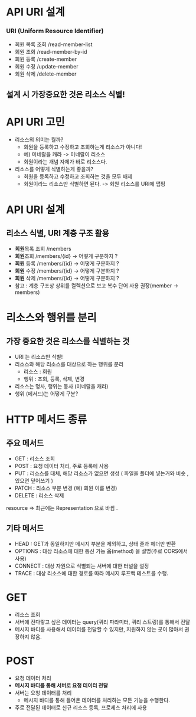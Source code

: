 
# API URI 설계 
### URI (Uniform Resource Identifier)

- 회원 목록 조회 /read-member-list
- 회원 조회 /read-member-by-id
- 회원 등록 /create-member
- 회원 수정 /update-member
- 회원 삭제 /delete-member

## **설계 시 가장중요한 것은 리소스 식별!** 
# API URI 고민 
- 리소스의 의미는 뭘까?
	- 회원을 등록하고 수정하고 조회하는게 리소스가 아니다! 
	- 예) 미네랄을 캐라 -> 미네랄이 리소스
	- 회원이라는 개념 자체가 바로 리소스다. 
- 리소스를 어떻게 식별하는게 좋을까? 
	- 회원을 등록하고 수정하고 조회하는 것을 모두 배제
	- 회원이라느 리소스만 식별하면 된다. -> 회원 리소스를 URI에 맵핑 

# API URI 설계 
## 리소스 식별, URI 계층 구조 활용

- **회원**목록 조회 /members
- **회원**조회 /members/{id}    -> 어떻게 구분하지 ?
- **회원** 등록 /members/{id}   -> 어떻게 구분하지 ?
- **회원** 수정 /members/{id}   -> 어떻게 구분하지 ?
- **회원** 삭제 /members/{id}   -> 어떻게 구분하지 ?
- 참고 : 계층 구조상 상위를 컬렉션으로 보고 복수 단어 사용 권장(member -> members)


# 리소스와 행위를 분리 
## 가장 중요한 것은 리소스를 식별하는 것 

- URI 는 리소스만 식별!
- 리소스와 해당 리소스를 대상으로 하는 행위를 분리
	- 리소스 : 회원 
	- 행위 : 조회, 등록, 삭제, 변경
- 리소스는 명사, 행위는 동사 (미네랄을 캐라)
- 행위 (메서드)는 어떻게 구분? 


# HTTP 메서드 종류 
## 주요 메서드 
- GET  : 리소스 조회 
- POST : 요청 데이터 처리, 주로 등록에 사용 
- PUT : 리소스를 대체, 해당 리소스가 없으면 생성 ( 파일을 폴더에 넣는거와 비슷 , 있으면 덮어쓰기 )
- PATCH : 리소스 부분 변경 (예) 회원 이름 변경)
- DELETE : 리소스 삭제 

resource => 최근에는 Representation 으로 바뀜 . 


## 기타 메서드 
- HEAD : GET과 동일하지만 메시지 부분을 제외하고, 상태 줄과 헤더만 반환 
- OPTIONS : 대상 리소스에 대한 통신 가능 옵(method) 을 설명(주로 CORS에서 사용) 
- CONNECT : 대상 자원으로 식별되는 서버에 대한 터널을 설정 
- TRACE  : 대상 리소스에 대한 경로를 따라 메시지 루프백 테스트를 수행. 


# GET 
 - 리소스 조회 
 - 서버에 전다랗고 싶은 데이터는 query(쿼리 파라미터, 쿼리 스트링)를 통해서 전달
 - 메시지 바디를 사용해서 데이터를 전달할 수 있지만, 지원하지 않는 곳이 많아서 권장하지 않음. 

# POST 
- 요청 데이터 처리 
- **메시지 바디를 통해 서버로 요청 데이터 전달**
- 서버는 요청 데이터를 처리 
	- 메시지 바디를 통해 들어온 데이터를 처리하는 모든 기능을 수행한다. 
- 주로 전달된 데이터로 신규 리소스 등록, 프로세스 처리에 사용 







